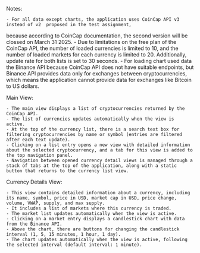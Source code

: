 Notes:

	- For all data except charts, the application uses CoinCap API v3 instead of v2  proposed in the test assignment, 
because according to CoinCap documentation, the second version will be clossed on March 31 2025.
	- Due to limitations on the free plan of the CoinCap API, the number of loaded currencies is limited to 10, 
and the number of loaded markets for each currency is limited to 20. Additionally, update rate for both lists is set to 30 seconds.
	- For loading chart used data the Binance API because CoinCap API does not have suitable endpoints, 
but Binance API provides data only for exchanges between cryptocurrencies, which means the application cannot provide data for exchanges like Bitcoin to US dollars.

Main View:

	- The main view displays a list of cryptocurrencies returned by the CoinCap API.
	- The list of currencies updates automatically when the view is active.
	- At the top of the currency list, there is a search text box for filtering cryptocurrencies by name or symbol (entries are filtered after each text update).
	- Clicking on a list entry opens a new view with detailed information about the selected cryptocurrency, and a tab for this view is added to the top navigation panel.
	- Navigation between opened currency detail views is managed through a stack of tabs at the top of the application, along with a static button that returns to the currency list view.

Currency Details View:

	- This view contains detailed information about a currency, including its name, symbol, price in USD, market cap in USD, price change, volume, VWAP, supply, and max supply.
	- It includes a list of markets where this currency is traded.
	- The market list updates automatically when the view is active.
	- Clicking on a market entry displays a candlestick chart with data from the Binance API.
	- Above the chart, there are buttons for changing the candlestick interval (1, 5, 15 minutes, 1 hour, 1 day).
	- The chart updates automatically when the view is active, following the selected interval (default interval: 1 minute).